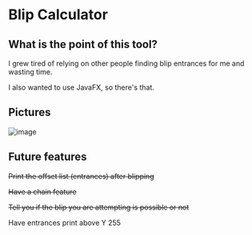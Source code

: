 # Blip Calculator

## What is the point of this tool?
I grew tired of relying on other people finding blip entrances for me and wasting time.

I also wanted to use JavaFX, so there's that.

## Pictures

![image](https://user-images.githubusercontent.com/36427968/132164438-b300ac80-2efb-4f5c-87c8-9ccc1800ee4a.png)


## Future features

~~Print the offset list (entrances) after blipping~~

~~Have a chain feature~~

~~Tell you if the blip you are attempting is possible or not~~

Have entrances print above Y 255


